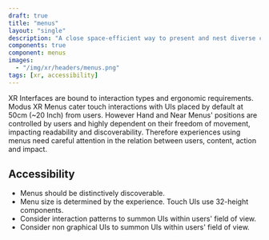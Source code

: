 ```yaml
---
draft: true
title: "menus"
layout: "single"
description: "A close space-efficient way to present and nest diverse commands."
components: true
component: menus
images:
  - "/img/xr/headers/menus.png"
tags: [xr, accessibility]
---
```


XR Interfaces are bound to interaction types and ergonomic requirements.  Modus XR Menus cater touch interactions with UIs placed by default at 50cm (~20 Inch) from users. However Hand and Near Menus' positions are controlled by users and highly dependent on their freedom of movement, impacting readability and discoverability.  Therefore experiences using menus need careful attention in the relation between users, content, action and impact.

## Accessibility
- Menus should be distinctively discoverable.
- Menu size is determined by the experience.  Touch UIs use 32-height components.
- Consider interaction patterns to summon UIs  within users' field of view.
- Consider non graphical UIs to summon UIs within users' field of view.
